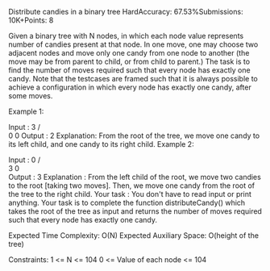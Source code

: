 Distribute candies in a binary tree
HardAccuracy: 67.53%Submissions: 10K+Points: 8

Given a binary tree with N nodes, in which each node value represents number of candies present at that node. In one move, one may choose two adjacent nodes and move only one candy from one node to another (the move may be from parent to child, or from child to parent.) 
The task is to find the number of moves required such that every node has exactly one candy.
Note that the testcases are framed such that it is always possible to achieve a configuration in which every node has exactly one candy, after some moves.

Example 1:

Input :      3
           /   \
          0     0 
Output : 2
Explanation: 
From the root of the tree, we move one 
candy to its left child, and one candy to
its right child.
Example 2:

Input :      0
           /   \
          3     0  
Output : 3
Explanation : 
From the left child of the root, we move 
two candies to the root [taking two moves]. 
Then, we move one candy from the root of the 
tree to the right child.
Your task :
You don't have to read input or print anything. Your task is to complete the function distributeCandy() which takes the root of the tree as input and returns the number of moves required such that every node has exactly one candy.
 
Expected Time Complexity: O(N)
Expected Auxiliary Space: O(height of the tree)
 
Constraints:
1 <= N <= 104
0 <= Value of each node <= 104
